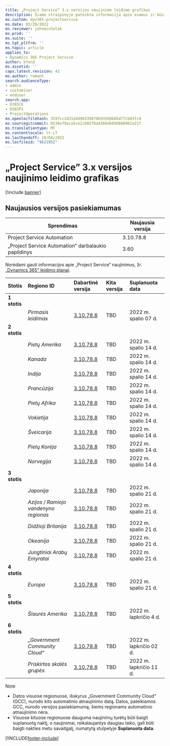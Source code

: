 ```yaml
---
title: „Project Service” 3.x versijos naujinimo leidimo grafikas
description: Šiame straipsnyje pateikta informacija apie esamus ir būsimus „Dynamics 365 Project Service Automation“ leidimus.
ms.custom: dyn365-projectservice
ms.date: 03/28/2022
ms.reviewer: johnmichalak
ms.prod: ''
ms.suite: ''
ms.tgt_pltfrm: ''
ms.topic: article
applies_to:
- Dynamics 365 Project Service
author: kfend
ms.assetid: ''
caps.latest.revision: 42
ms.author: rumant
search.audienceType:
- admin
- customizer
- enduser
search.app:
- D365CE
- D365PS
- ProjectOperations
ms.openlocfilehash: 359fcc2d31d4d90339870b93560685d77cb03fc8
ms.sourcegitcommit: 6536e79aca5ce2cb0276a4366db69d688962a21f
ms.translationtype: MT
ms.contentlocale: lt-LT
ms.lasthandoff: 10/04/2022
ms.locfileid: "9621952"
---
```

# <a name="update-release-schedule-for-project-service-3x"></a>„Project Service” 3.x versijos naujinimo leidimo grafikas

[!include [banner](../includes/psa-now-project-operations.md)]

## <a name="latest-version-availability"></a>Naujausios versijos pasiekiamumas

| Sprendimas  | Naujausia versija |
|-------|----|
| Project Service Automation    | 3.10.78.8 |
| „Project Service Automation“ darbalaukio papildinys                | 3.60          |

Norėdami gauti informacijos apie „Project Service“ naujinimus, žr. [„Dynamics 365“ leidimo planai](/dynamics365/release-plans/). 

| Stotis  | Regiono ID | Dabartinė versija | Kita versija |  Suplanuota data
| :---   | :---   | :---   | :---   |:---   |         
|<strong>1 stotis</strong> | |  |  | |
| | <i>Pirmasis leidimas</i> | [3.10.78.8](whats-new-ur-47.md)| TBD | 2022 m. spalio 07 d.
|<strong>2 stotis</strong> | |  |  | |
| | <i>Pietų Amerika</i> | [3.10.78.8](whats-new-ur-47.md) | TBD | 2022 m. spalio 14 d.
| | <i>Kanada</i> | [3.10.78.8](whats-new-ur-47.md) | TBD | 2022 m. spalio 14 d.
| | <i>Indija</i> | [3.10.78.8](whats-new-ur-47.md) | TBD | 2022 m. spalio 14 d.
| | <i>Prancūzija</i> | [3.10.78.8](whats-new-ur-47.md) | TBD | 2022 m. spalio 14 d.
| | <i>Pietų Afrika</i> | [3.10.78.8](whats-new-ur-47.md) | TBD | 2022 m. spalio 14 d.
| | <i>Vokietija</i> | [3.10.78.8](whats-new-ur-47.md) | TBD | 2022 m. spalio 14 d.
| | <i>Šveicarija</i> | [3.10.78.8](whats-new-ur-47.md) | TBD | 2022 m. spalio 14 d.
| | <i>Pietų Korėja</i> | [3.10.78.8](whats-new-ur-47.md) | TBD | 2022 m. spalio 14 d.
| | <i>Norvegija</i> | [3.10.78.8](whats-new-ur-47.md) | TBD | 2022 m. spalio 14 d.
|<strong>3 stotis</strong> | |  |  | |
| | <i>Japonija</i> | [3.10.78.8](whats-new-ur-47.md) | TBD | 2022 m. spalio 21 d.
| | <i>Azijos / Ramiojo vandenyno regionas</i> | [3.10.78.8](whats-new-ur-47.md) | TBD | 2022 m. spalio 21 d.
| | <i>Didžioji Britanija</i> | [3.10.78.8](whats-new-ur-47.md) | TBD | 2022 m. spalio 21 d.
| | <i>Okeanija</i> | [3.10.78.8](whats-new-ur-47.md) | TBD | 2022 m. spalio 21 d.
| | <i>Jungtiniai Arabų Emyratai</i> | [3.10.78.8](whats-new-ur-47.md) | TBD | 2022 m. spalio 21 d.
|<strong>4 stotis</strong> | |  |  | |
| | <i>Europa</i> | [3.10.78.8](whats-new-ur-47.md) | TBD | 2022 m. spalio 21 d.
|<strong>5 stotis</strong> | |  |  | |
| | <i>Šiaurės Amerika</i> | [3.10.78.8](whats-new-ur-47.md) | TBD | 2022 m. lapkričio 4 d.
|<strong>6 stotis</strong> | |  |  | |
| | <i>„Government Community Cloud“</i> | [3.10.78.8](whats-new-ur-47.md) | TBD | 2022 m. lapkričio 02 d.
| | <i>Priskirtos skalės grupės</i> | [3.10.78.8](whats-new-ur-47.md) | TBD | 2022 m. lapkričio 11 d.




>[!Note]
> - Datos visuose regionuose, išskyrus „Government Community Cloud“ (GCC), nurodo kito automatinio atnaujinimo datą. Datos, pateikiamos GCC, nurodo versijos pasiekiamumą; šiems regionams automatinio atnaujinimo nėra.
> - Visuose kituose regionuose dauguma naujinimų turėtų būti baigti suplanuotą naktį, o naujinimai, reikalaujantys daugiau laiko, gali būti baigti nakties metu savaitgalį, numatytą stulpelyje **Suplanuota data**.


[!INCLUDE[footer-include](../includes/footer-banner.md)]
